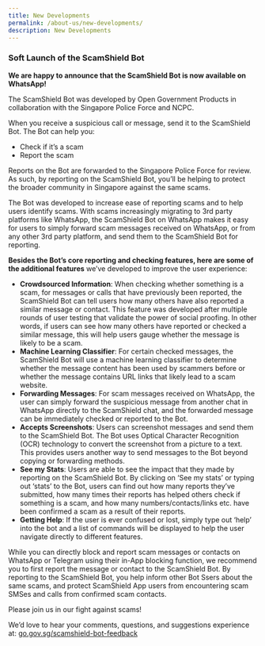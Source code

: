 ```yaml
---
title: New Developments
permalink: /about-us/new-developments/
description: New Developments
---
```

### Soft Launch of the ScamShield Bot

**We are happy to announce that the ScamShield Bot is now available on WhatsApp!**

The ScamShield Bot was developed by Open Government Products in collaboration with the Singapore Police Force and NCPC.

When you receive a suspicious call or message, send it to the ScamShield Bot. The Bot can help you:

*   Check if it’s a scam
*   Report the scam

Reports on the Bot are forwarded to the Singapore Police Force for review. As such, by reporting on the ScamShield Bot, you’ll be helping to protect the broader community in Singapore against the same scams.

The Bot was developed to increase ease of reporting scams and to help users identify scams. With scams increasingly migrating to 3rd party platforms like WhatsApp, the ScamShield Bot on WhatsApp makes it easy for users to simply forward scam messages received on WhatsApp, or from any other 3rd party platform, and send them to the ScamShield Bot for reporting.

**Besides the Bot’s core reporting and checking features, here are some of the additional features** we’ve developed to improve the user experience:

*   **Crowdsourced Information**: When checking whether something is a scam, for messages or calls that have previously been reported, the ScamShield Bot can tell users how many others have also reported a similar message or contact. This feature was developed after multiple rounds of user testing that validate the power of social proofing. In other words, if users can see how many others have reported or checked a similar message, this will help users gauge whether the message is likely to be a scam.
*   **Machine Learning Classifier**: For certain checked messages, the ScamShield Bot will use a machine learning classifier to determine whether the message content has been used by scammers before or whether the message contains URL links that likely lead to a scam website.
*   **Forwarding Messages**: For scam messages received on WhatsApp, the user can simply forward the suspicious message from another chat in WhatsApp directly to the ScamShield chat, and the forwarded message can be immediately checked or reported to the Bot.
*   **Accepts Screenshots**: Users can screenshot messages and send them to the ScamShield Bot. The Bot uses Optical Character Recognition (OCR) technology to convert the screenshot from a picture to a text. This provides users another way to send messages to the Bot beyond copying or forwarding methods.
*   **See my Stats**: Users are able to see the impact that they made by reporting on the ScamShield Bot. By clicking on ‘See my stats’ or typing out ‘stats’ to the Bot, users can find out how many reports they’ve submitted, how many times their reports has helped others check if something is a scam, and how many numbers/contacts/links etc. have been confirmed a scam as a result of their reports.
*   **Getting Help**: If the user is ever confused or lost, simply type out ‘help’ into the bot and a list of commands will be displayed to help the user navigate directly to different features.

While you can directly block and report scam messages or contacts on WhatsApp or Telegram using their in-App blocking function, we recommend you to first report the message or contact to the ScamShield Bot. By reporting to the ScamShield Bot, you help inform other Bot Ssers about the same scams, and protect ScamShield App users from encountering scam SMSes and calls from confirmed scam contacts. 

Please join us in our fight against scams! 

We’d love to hear your comments, questions, and suggestions experience at: [go.gov.sg/scamshield-bot-feedback](http://go.gov.sg/scamshield-bot-feedback)